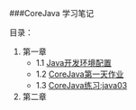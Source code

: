 ###CoreJava 学习笔记


目录：

1. 第一章
	+ 1.1 [Java开发环境配置](01/1.1.md)
	+ 1.2 [CoreJava第一天作业](02/1.2.md)
	+ 1.3 [CoreJava练习:java03](03/1.3.md)
2. 第二章
